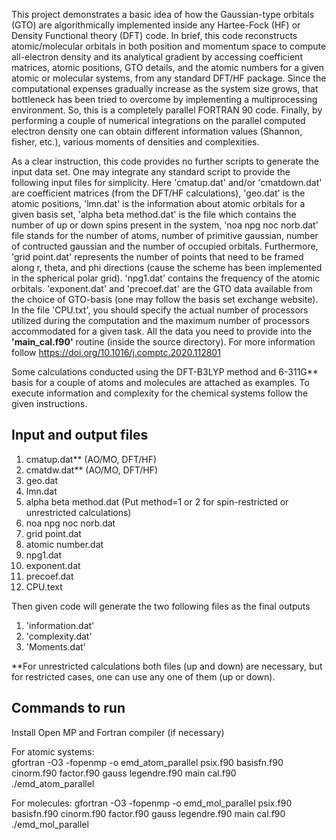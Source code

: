 This project demonstrates a basic idea of how the Gaussian-type orbitals (GTO) are algorithmically implemented inside any Hartee-Fock (HF) or Density Functional theory (DFT) code. In brief, this code reconstructs atomic/molecular orbitals in both position and momentum space to compute all-electron density and its analytical gradient by accessing coefficient matrices, atomic positions, GTO details, and the atomic numbers for a given atomic or molecular systems, from any standard DFT/HF package. Since the computational expenses gradually increase as the system size grows, that bottleneck has been tried to overcome by implementing a multiprocessing environment. So, this is a completely parallel FORTRAN 90 code. Finally, by performing a couple of numerical integrations on the parallel computed electron density one can obtain different information values (Shannon, fisher, etc.), various moments of densities and complexities.     

As a clear instruction, this code provides no further scripts to generate the input data set. One may integrate any standard script to provide the following input files for simplicity. Here 'cmatup.dat' and/or 'cmatdown.dat' are coefficient matrices (from the DFT/HF calculations), 'geo.dat' is the atomic positions, 'lmn.dat' is the information about atomic orbitals for a given basis set, 'alpha beta method.dat' is the file which contains the number of up or down spins present in the system, 'noa npg noc norb.dat' file stands for the number of atoms, number of primitive gaussian, number of contructed gaussian and the number of occupied orbitals. Furthermore, 'grid point.dat' represents the number of points that need to be framed along r, theta, and phi directions (cause the scheme has been implemented in the spherical polar grid). 'npg1.dat' contains the frequency of the atomic orbitals.  'exponent.dat' and 'precoef.dat' are the GTO data available from the choice of GTO-basis (one may follow the basis set exchange website). In the file 'CPU.txt', you should specify the actual number of processors utilized during the computation and the maximum number of processors accommodated for a given task. All the data you need to provide into the **'main_cal.f90'** routine (inside the source directory). For more information follow https://doi.org/10.1016/j.comptc.2020.112801                    
 


Some calculations conducted using the DFT-B3LYP method and 6-311G** basis for a couple of atoms and molecules are attached as examples. To execute information and complexity for the chemical systems follow the given instructions. 
  
Input and output files
-----------------------------
1) cmatup.dat** (AO/MO, DFT/HF)  
2) cmatdw.dat** (AO/MO, DFT/HF)  
3) geo.dat  
4) lmn.dat  
5) alpha beta method.dat (Put method=1 or 2 for spin-restricted or unrestricted calculations)
6) noa npg noc norb.dat  
7) grid point.dat  
8) atomic number.dat  
9) npg1.dat  
10) exponent.dat  
11) precoef.dat  
12) CPU.text

 Then given code will generate the two following files as the final outputs   
 1) 'information.dat'  
 2) 'complexity.dat'     
 3) 'Moments.dat'
  
  
**For unrestricted calculations both files (up and down) are necessary, but for restricted cases, one can use any one of them (up or down).    
 
   

Commands to run  
-------------------------
Install Open MP and Fortran compiler (if necessary)

For atomic systems:  
gfortran -O3 -fopenmp -o emd_atom_parallel psix.f90 basisfn.f90 cinorm.f90 factor.f90 gauss legendre.f90 main cal.f90  
./emd_atom_parallel

For  molecules: 
gfortran -O3 -fopenmp -o emd_mol_parallel psix.f90 basisfn.f90 cinorm.f90 factor.f90 gauss legendre.f90 main cal.f90  
./emd_mol_parallel

 




























 





